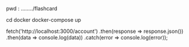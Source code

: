 pwd : ......../flashcard

cd docker
docker-compose up

fetch('http://localhost:3000/account')
.then(response => response.json())
.then(data => console.log(data))
.catch(error => console.log(error));
